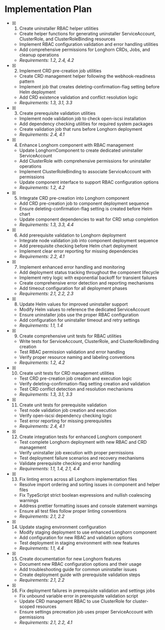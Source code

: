 # Implementation Plan

- [x] 1. Create uninstaller RBAC helper utilities
  - Create helper functions for generating uninstaller ServiceAccount, ClusterRole, and ClusterRoleBinding resources
  - Implement RBAC configuration validation and error handling utilities
  - Add comprehensive permissions for Longhorn CRDs, Jobs, and cleanup operations
  - _Requirements: 1.2, 2.4, 4.2_

- [x] 2. Implement CRD pre-creation job utilities
  - Create CRD management helper following the webhook-readiness pattern
  - Implement job that creates deleting-confirmation-flag setting before Helm deployment
  - Add CRD existence validation and conflict resolution logic
  - _Requirements: 1.3, 3.1, 3.3_

- [x] 3. Create prerequisite validation utilities
  - Implement node validation job to check open-iscsi installation
  - Add dependency checking utilities for required system packages
  - Create validation job that runs before Longhorn deployment
  - _Requirements: 2.4, 4.1_

- [x] 4. Enhance Longhorn component with RBAC management
  - Update LonghornComponent to create dedicated uninstaller ServiceAccount
  - Add ClusterRole with comprehensive permissions for uninstaller operations
  - Implement ClusterRoleBinding to associate ServiceAccount with permissions
  - Update component interface to support RBAC configuration options
  - _Requirements: 1.2, 4.2_

- [x] 5. Integrate CRD pre-creation into Longhorn component
  - Add CRD pre-creation job to component deployment sequence
  - Ensure deleting-confirmation-flag setting is created before Helm chart
  - Update component dependencies to wait for CRD setup completion
  - _Requirements: 1.3, 3.3, 4.4_

- [x] 6. Add prerequisite validation to Longhorn deployment
  - Integrate node validation job into component deployment sequence
  - Add prerequisite checking before Helm chart deployment
  - Implement clear error reporting for missing dependencies
  - _Requirements: 2.2, 4.1_

- [x] 7. Implement enhanced error handling and monitoring
  - Add deployment status tracking throughout the component lifecycle
  - Implement retry logic with exponential backoff for transient failures
  - Create comprehensive error detection and reporting mechanisms
  - Add timeout configuration for all deployment phases
  - _Requirements: 2.1, 2.2, 2.3_

- [x] 8. Update Helm values for improved uninstaller support
  - Modify Helm values to reference the dedicated ServiceAccount
  - Ensure uninstaller jobs use the proper RBAC configuration
  - Add configuration for uninstaller timeout and retry settings
  - _Requirements: 1.1, 1.4_

- [x] 9. Create comprehensive unit tests for RBAC utilities
  - Write tests for ServiceAccount, ClusterRole, and ClusterRoleBinding creation
  - Test RBAC permission validation and error handling
  - Verify proper resource naming and labeling conventions
  - _Requirements: 1.2, 4.2_

- [x] 10. Create unit tests for CRD management utilities
  - Test CRD pre-creation job creation and execution logic
  - Verify deleting-confirmation-flag setting creation and validation
  - Test CRD conflict detection and resolution mechanisms
  - _Requirements: 1.3, 3.1, 3.3_

- [x] 11. Create unit tests for prerequisite validation
  - Test node validation job creation and execution
  - Verify open-iscsi dependency checking logic
  - Test error reporting for missing prerequisites
  - _Requirements: 2.4, 4.1_

- [x] 12. Create integration tests for enhanced Longhorn component
  - Test complete Longhorn deployment with new RBAC and CRD management
  - Verify uninstaller job execution with proper permissions
  - Test deployment failure scenarios and recovery mechanisms
  - Validate prerequisite checking and error handling
  - _Requirements: 1.1, 1.4, 2.1, 4.4_

- [x] 13. Fix linting errors across all Longhorn implementation files
  - Resolve import ordering and sorting issues in component and helper files
  - Fix TypeScript strict boolean expressions and nullish coalescing warnings
  - Address prettier formatting issues and console statement warnings
  - Ensure all test files follow proper linting conventions
  - _Requirements: 2.1, 2.2_

- [x] 14. Update staging environment configuration
  - Modify staging deployment to use enhanced Longhorn component
  - Add configuration for new RBAC and validation options
  - Test deployment in staging environment with new features
  - _Requirements: 1.1, 4.4_

- [x] 15. Create documentation for new Longhorn features
  - Document new RBAC configuration options and their usage
  - Add troubleshooting guide for common uninstaller issues
  - Create deployment guide with prerequisite validation steps
  - _Requirements: 2.1, 2.2_

- [x] 16. Fix deployment failures in prerequisite validation and settings jobs
  - Fix unbound variable error in prerequisite validation script
  - Update CRD management RBAC to use ClusterRole for cluster-scoped resources
  - Ensure settings precreation job uses proper ServiceAccount with permissions
  - _Requirements: 2.1, 2.2, 4.1_
